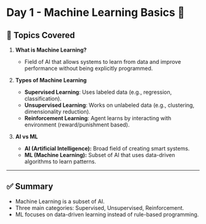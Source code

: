# Day 1 - Machine Learning Basics 🤖

## 📌 Topics Covered
1. **What is Machine Learning?**
   - Field of AI that allows systems to learn from data and improve performance without being explicitly programmed.

2. **Types of Machine Learning**
   - **Supervised Learning**: Uses labeled data (e.g., regression, classification).
   - **Unsupervised Learning**: Works on unlabeled data (e.g., clustering, dimensionality reduction).
   - **Reinforcement Learning**: Agent learns by interacting with environment (reward/punishment based).

3. **AI vs ML**
   - **AI (Artificial Intelligence):** Broad field of creating smart systems.
   - **ML (Machine Learning):** Subset of AI that uses data-driven algorithms to learn patterns.

---

## ✅ Summary
- Machine Learning is a subset of AI.  
- Three main categories: Supervised, Unsupervised, Reinforcement.  
- ML focuses on data-driven learning instead of rule-based programming.
